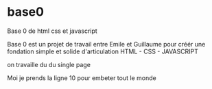 # base0
Base 0 de html css et javascript

Base 0 est un projet de travail entre Emile et Guillaume 
pour créér une fondation simple et solide d'articulation 
HTML - CSS - JAVASCRIPT

on travaille du du single page

Moi je prends la ligne 10 pour embeter tout le monde
